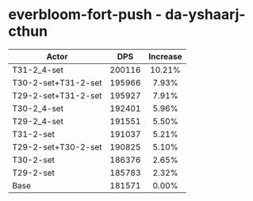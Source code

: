 # everbloom-fort-push - da-yshaarj-cthun
| Actor | DPS | Increase |
|---|:---:|:---:|
|T31-2_4-set|200116|10.21%|
|T30-2-set+T31-2-set|195966|7.93%|
|T29-2-set+T31-2-set|195927|7.91%|
|T30-2_4-set|192401|5.96%|
|T29-2_4-set|191551|5.50%|
|T31-2-set|191037|5.21%|
|T29-2-set+T30-2-set|190825|5.10%|
|T30-2-set|186376|2.65%|
|T29-2-set|185783|2.32%|
|Base|181571|0.00%|
